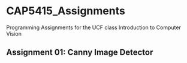 # CAP5415_Assignments
Programming Assignments for the UCF class Introduction to Computer Vision

## Assignment 01: Canny Image Detector
